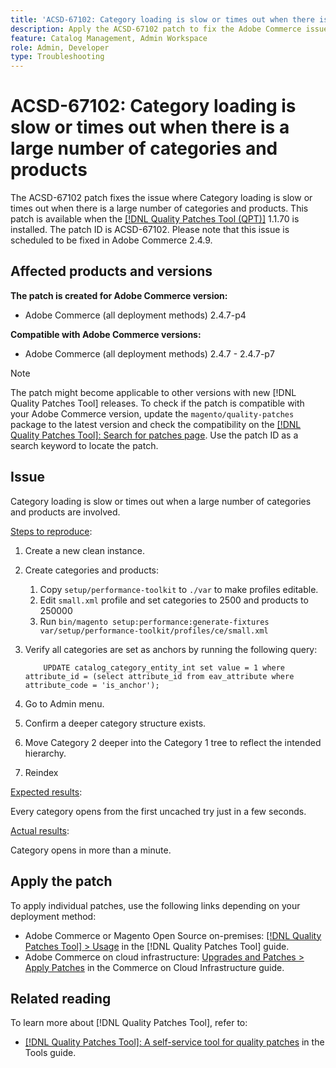 ```yaml
---
title: 'ACSD-67102: Category loading is slow or times out when there is a large number of categories and products'
description: Apply the ACSD-67102 patch to fix the Adobe Commerce issue where category loading is slow or times out when there are a large number of categories and products.
feature: Catalog Management, Admin Workspace
role: Admin, Developer
type: Troubleshooting
---
```


# ACSD-67102: Category loading is slow or times out when there is a large number of categories and products

The ACSD-67102 patch fixes the issue where Category loading is slow or times out when there is a large number of categories and products. This patch is available when the [[!DNL Quality Patches Tool (QPT)]](/help/tools/quality-patches-tool/quality-patches-tool-to-self-serve-quality-patches.md) 1.1.70 is installed. The patch ID is ACSD-67102. Please note that this issue is scheduled to be fixed in Adobe Commerce 2.4.9.

## Affected products and versions

**The patch is created for Adobe Commerce version:**

* Adobe Commerce (all deployment methods) 2.4.7-p4

**Compatible with Adobe Commerce versions:**

* Adobe Commerce (all deployment methods) 2.4.7 - 2.4.7-p7

>[!NOTE]
>
>The patch might become applicable to other versions with new [!DNL Quality Patches Tool] releases. To check if the patch is compatible with your Adobe Commerce version, update the `magento/quality-patches` package to the latest version and check the compatibility on the [[!DNL Quality Patches Tool]: Search for patches page](https://experienceleague.adobe.com/tools/commerce-quality-patches/index.html). Use the patch ID as a search keyword to locate the patch.

## Issue

Category loading is slow or times out when a large number of categories and products are involved.

<u>Steps to reproduce</u>:

1. Create a new clean instance.
1. Create categories and products:
    1. Copy `setup/performance-toolkit` to `./var` to make profiles editable.
    1. Edit `small.xml` profile and set categories to 2500 and products to 250000
    1. Run `bin/magento setup:performance:generate-fixtures var/setup/performance-toolkit/profiles/ce/small.xml`
1. Verify all categories are set as anchors by running the following query:

    ```
        UPDATE catalog_category_entity_int set value = 1 where attribute_id = (select attribute_id from eav_attribute where attribute_code = 'is_anchor'); 
    ```

1. Go to Admin menu.
1. Confirm a deeper category structure exists.
1. Move Category 2 deeper into the Category 1 tree to reflect the intended hierarchy.
1. Reindex

<u>Expected results</u>:

Every category opens from the first uncached try just in a few seconds.

<u>Actual results</u>:

Category opens in more than a minute.

## Apply the patch

To apply individual patches, use the following links depending on your deployment method:

* Adobe Commerce or Magento Open Source on-premises: [[!DNL Quality Patches Tool] > Usage](/help/tools/quality-patches-tool/usage.md) in the [!DNL Quality Patches Tool] guide.
* Adobe Commerce on cloud infrastructure: [Upgrades and Patches > Apply Patches](https://experienceleague.adobe.com/docs/commerce-cloud-service/user-guide/develop/upgrade/apply-patches.html) in the Commerce on Cloud Infrastructure guide.

## Related reading

To learn more about [!DNL Quality Patches Tool], refer to:

* [[!DNL Quality Patches Tool]: A self-service tool for quality patches](/help/tools/quality-patches-tool/quality-patches-tool-to-self-serve-quality-patches.md) in the Tools guide.
